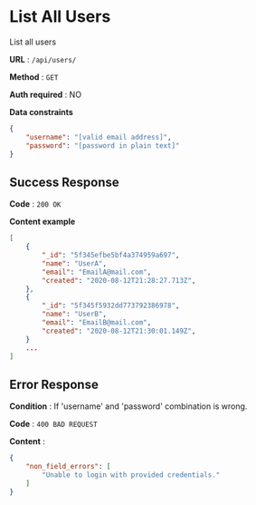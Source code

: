 # List All Users

List all users

**URL** : `/api/users/`

**Method** : `GET`

**Auth required** : NO

**Data constraints**

```json
{
    "username": "[valid email address]",
    "password": "[password in plain text]"
}
```

## Success Response

**Code** : `200 OK`

**Content example**

```json
[
    {
        "_id": "5f345efbe5bf4a374959a697",
        "name": "UserA",
        "email": "EmailA@mail.com",
        "created": "2020-08-12T21:28:27.713Z",
    },
    {
        "_id": "5f345f5932dd773792386978",
        "name": "UserB",
        "email": "EmailB@mail.com",
        "created": "2020-08-12T21:30:01.149Z",
    }
    ...
]
```

## Error Response

**Condition** : If 'username' and 'password' combination is wrong.

**Code** : `400 BAD REQUEST`

**Content** :

```json
{
    "non_field_errors": [
        "Unable to login with provided credentials."
    ]
}
```

